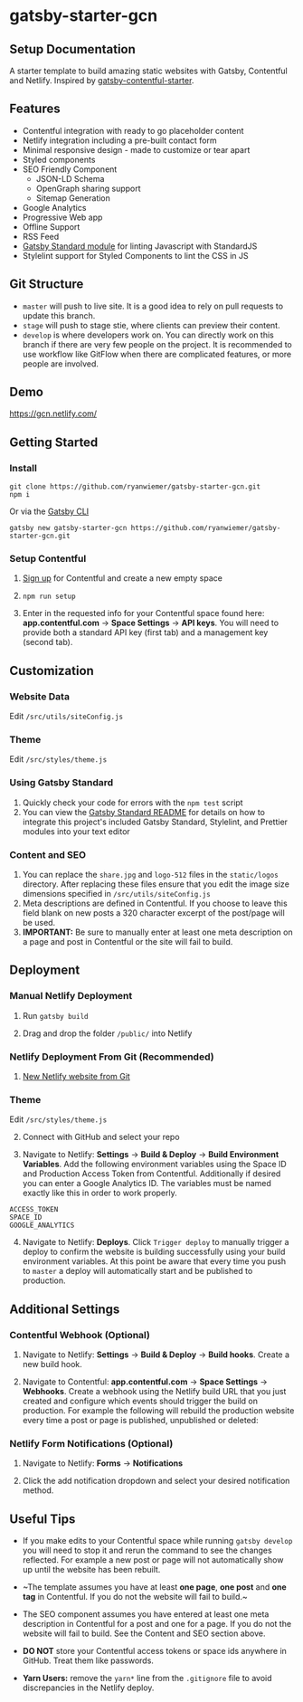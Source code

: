 # gatsby-starter-gcn

## Setup Documentation

A starter template to build amazing static websites with Gatsby, Contentful and Netlify. Inspired by [gatsby-contentful-starter](https://github.com/contentful-userland/gatsby-contentful-starter).

## Features

-   Contentful integration with ready to go placeholder content
-   Netlify integration including a pre-built contact form
-   Minimal responsive design - made to customize or tear apart
-   Styled components
-   SEO Friendly Component
    -   JSON-LD Schema
    -   OpenGraph sharing support
    -   Sitemap Generation
-   Google Analytics
-   Progressive Web app
-   Offline Support
-   RSS Feed
-   [Gatsby Standard module](https://www.npmjs.com/package/eslint-config-gatsby-standard) for linting Javascript with StandardJS
-   Stylelint support for Styled Components to lint the CSS in JS

## Git Structure

-   `master` will push to live site. It is a good idea to rely on pull requests to update this branch.
-   `stage` will push to stage stie, where clients can preview their content.
-   `develop` is where developers work on. You can directly work on this branch if there are very few people on the project. It is recommended to use workflow like GitFlow when there are complicated features, or more people are involved.

## Demo

https://gcn.netlify.com/

## Getting Started

### Install

```
git clone https://github.com/ryanwiemer/gatsby-starter-gcn.git
npm i
```

Or via the [Gatsby CLI](https://www.npmjs.com/package/gatsby-cli)

```
gatsby new gatsby-starter-gcn https://github.com/ryanwiemer/gatsby-starter-gcn.git
```

### Setup Contentful

1.  [Sign up](https://www.contentful.com/sign-up/) for Contentful and create a new empty space

2.  `npm run setup`

3.  Enter in the requested info for your Contentful space found here: **app.contentful.com** → **Space Settings** → **API keys**. You will need to provide both a standard API key (first tab) and a management key (second tab).

## Customization

### Website Data

Edit `/src/utils/siteConfig.js`

### Theme

Edit `/src/styles/theme.js`

### Using Gatsby Standard

1.  Quickly check your code for errors with the `npm test` script
2.  You can view the [Gatsby Standard README](https://github.com/brandonkal/eslint-config-gatsby-standard) for details on how to integrate this project's included Gatsby Standard, Stylelint, and Prettier modules into your text editor

### Content and SEO

1.  You can replace the `share.jpg` and `logo-512` files in the `static/logos` directory. After replacing these files ensure that you edit the image size dimensions specified in `/src/utils/siteConfig.js`
2.  Meta descriptions are defined in Contentful. If you choose to leave this field blank on new posts a 320 character excerpt of the post/page will be used.
3.  **IMPORTANT:** Be sure to manually enter at least one meta description on a page and post in Contentful or the site will fail to build.

## Deployment

### Manual Netlify Deployment

1.  Run `gatsby build`

2.  Drag and drop the folder `/public/` into Netlify

### Netlify Deployment From Git (Recommended)

1.  [New Netlify website from Git](https://app.netlify.com/start)

### Theme

Edit `/src/styles/theme.js`

2.  Connect with GitHub and select your repo

3.  Navigate to Netlify: **Settings** → **Build & Deploy** → **Build Environment Variables**. Add the following environment variables using the Space ID and Production Access Token from Contentful. Additionally if desired you can enter a Google Analytics ID. The variables must be named exactly like this in order to work properly.

```
ACCESS_TOKEN
SPACE_ID
GOOGLE_ANALYTICS
```

4.  Navigate to Netlify: **Deploys**. Click `Trigger deploy` to manually trigger a deploy to confirm the website is building successfully using your build environment variables. At this point be aware that every time you push to `master` a deploy will automatically start and be published to production.

## Additional Settings

### Contentful Webhook (Optional)

1.  Navigate to Netlify:
    **Settings** → **Build & Deploy** → **Build hooks**.
    Create a new build hook.

2.  Navigate to Contentful:
    **app.contentful.com** → **Space Settings** → **Webhooks**. Create a webhook using the Netlify build URL that you just created
    and configure which events should trigger the build on production. For example the following will rebuild the production website every time a post or page is published, unpublished or deleted:

### Netlify Form Notifications (Optional)

1.  Navigate to Netlify:
    **Forms** → **Notifications**

2.  Click the add notification dropdown and select your desired notification method.

## Useful Tips

-   If you make edits to your Contentful space while running `gatsby develop` you will need to stop it and rerun the command to see the changes reflected. For example a new post or page will not automatically show up until the website has been rebuilt.

-   ~The template assumes you have at least **one page**, **one post** and **one tag** in Contentful. If you do not the website will fail to build.~

-   The SEO component assumes you have entered at least one meta description in Contentful for a post and one for a page. If you do not the website will fail to build. See the Content and SEO section above.

-   **DO NOT** store your Contentful access tokens or space ids anywhere in GitHub. Treat them like passwords.

-   **Yarn Users:** remove the `yarn*` line from the `.gitignore` file to avoid discrepancies in the Netlify deploy.

